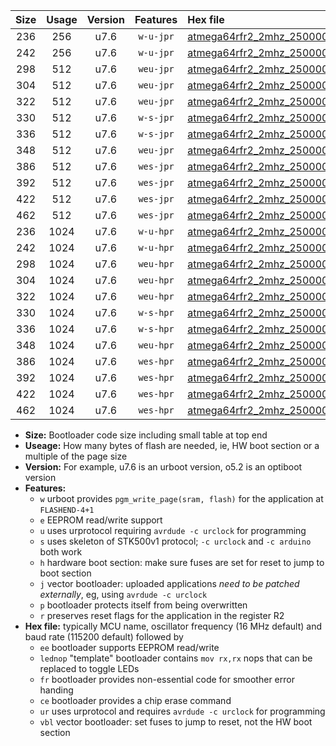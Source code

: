 |Size|Usage|Version|Features|Hex file|
|:-:|:-:|:-:|:-:|:--|
|236|256|u7.6|`w-u-jpr`|[atmega64rfr2_2mhz_250000bps_ur_vbl.hex](https://raw.githubusercontent.com/stefanrueger/urboot/main//atmega64rfr2_2mhz_250000bps_ur_vbl.hex)|
|242|256|u7.6|`w-u-jpr`|[atmega64rfr2_2mhz_250000bps_lednop_ur_vbl.hex](https://raw.githubusercontent.com/stefanrueger/urboot/main//atmega64rfr2_2mhz_250000bps_lednop_ur_vbl.hex)|
|298|512|u7.6|`weu-jpr`|[atmega64rfr2_2mhz_250000bps_ee_ur_vbl.hex](https://raw.githubusercontent.com/stefanrueger/urboot/main//atmega64rfr2_2mhz_250000bps_ee_ur_vbl.hex)|
|304|512|u7.6|`weu-jpr`|[atmega64rfr2_2mhz_250000bps_ee_lednop_ur_vbl.hex](https://raw.githubusercontent.com/stefanrueger/urboot/main//atmega64rfr2_2mhz_250000bps_ee_lednop_ur_vbl.hex)|
|322|512|u7.6|`weu-jpr`|[atmega64rfr2_2mhz_250000bps_ee_lednop_fr_ur_vbl.hex](https://raw.githubusercontent.com/stefanrueger/urboot/main//atmega64rfr2_2mhz_250000bps_ee_lednop_fr_ur_vbl.hex)|
|330|512|u7.6|`w-s-jpr`|[atmega64rfr2_2mhz_250000bps_vbl.hex](https://raw.githubusercontent.com/stefanrueger/urboot/main//atmega64rfr2_2mhz_250000bps_vbl.hex)|
|336|512|u7.6|`w-s-jpr`|[atmega64rfr2_2mhz_250000bps_lednop_vbl.hex](https://raw.githubusercontent.com/stefanrueger/urboot/main//atmega64rfr2_2mhz_250000bps_lednop_vbl.hex)|
|348|512|u7.6|`weu-jpr`|[atmega64rfr2_2mhz_250000bps_ee_lednop_fr_ce_ur_vbl.hex](https://raw.githubusercontent.com/stefanrueger/urboot/main//atmega64rfr2_2mhz_250000bps_ee_lednop_fr_ce_ur_vbl.hex)|
|386|512|u7.6|`wes-jpr`|[atmega64rfr2_2mhz_250000bps_ee_vbl.hex](https://raw.githubusercontent.com/stefanrueger/urboot/main//atmega64rfr2_2mhz_250000bps_ee_vbl.hex)|
|392|512|u7.6|`wes-jpr`|[atmega64rfr2_2mhz_250000bps_ee_lednop_vbl.hex](https://raw.githubusercontent.com/stefanrueger/urboot/main//atmega64rfr2_2mhz_250000bps_ee_lednop_vbl.hex)|
|422|512|u7.6|`wes-jpr`|[atmega64rfr2_2mhz_250000bps_ee_lednop_fr_vbl.hex](https://raw.githubusercontent.com/stefanrueger/urboot/main//atmega64rfr2_2mhz_250000bps_ee_lednop_fr_vbl.hex)|
|462|512|u7.6|`wes-jpr`|[atmega64rfr2_2mhz_250000bps_ee_lednop_fr_ce_vbl.hex](https://raw.githubusercontent.com/stefanrueger/urboot/main//atmega64rfr2_2mhz_250000bps_ee_lednop_fr_ce_vbl.hex)|
|236|1024|u7.6|`w-u-hpr`|[atmega64rfr2_2mhz_250000bps_ur.hex](https://raw.githubusercontent.com/stefanrueger/urboot/main//atmega64rfr2_2mhz_250000bps_ur.hex)|
|242|1024|u7.6|`w-u-hpr`|[atmega64rfr2_2mhz_250000bps_lednop_ur.hex](https://raw.githubusercontent.com/stefanrueger/urboot/main//atmega64rfr2_2mhz_250000bps_lednop_ur.hex)|
|298|1024|u7.6|`weu-hpr`|[atmega64rfr2_2mhz_250000bps_ee_ur.hex](https://raw.githubusercontent.com/stefanrueger/urboot/main//atmega64rfr2_2mhz_250000bps_ee_ur.hex)|
|304|1024|u7.6|`weu-hpr`|[atmega64rfr2_2mhz_250000bps_ee_lednop_ur.hex](https://raw.githubusercontent.com/stefanrueger/urboot/main//atmega64rfr2_2mhz_250000bps_ee_lednop_ur.hex)|
|322|1024|u7.6|`weu-hpr`|[atmega64rfr2_2mhz_250000bps_ee_lednop_fr_ur.hex](https://raw.githubusercontent.com/stefanrueger/urboot/main//atmega64rfr2_2mhz_250000bps_ee_lednop_fr_ur.hex)|
|330|1024|u7.6|`w-s-hpr`|[atmega64rfr2_2mhz_250000bps.hex](https://raw.githubusercontent.com/stefanrueger/urboot/main//atmega64rfr2_2mhz_250000bps.hex)|
|336|1024|u7.6|`w-s-hpr`|[atmega64rfr2_2mhz_250000bps_lednop.hex](https://raw.githubusercontent.com/stefanrueger/urboot/main//atmega64rfr2_2mhz_250000bps_lednop.hex)|
|348|1024|u7.6|`weu-hpr`|[atmega64rfr2_2mhz_250000bps_ee_lednop_fr_ce_ur.hex](https://raw.githubusercontent.com/stefanrueger/urboot/main//atmega64rfr2_2mhz_250000bps_ee_lednop_fr_ce_ur.hex)|
|386|1024|u7.6|`wes-hpr`|[atmega64rfr2_2mhz_250000bps_ee.hex](https://raw.githubusercontent.com/stefanrueger/urboot/main//atmega64rfr2_2mhz_250000bps_ee.hex)|
|392|1024|u7.6|`wes-hpr`|[atmega64rfr2_2mhz_250000bps_ee_lednop.hex](https://raw.githubusercontent.com/stefanrueger/urboot/main//atmega64rfr2_2mhz_250000bps_ee_lednop.hex)|
|422|1024|u7.6|`wes-hpr`|[atmega64rfr2_2mhz_250000bps_ee_lednop_fr.hex](https://raw.githubusercontent.com/stefanrueger/urboot/main//atmega64rfr2_2mhz_250000bps_ee_lednop_fr.hex)|
|462|1024|u7.6|`wes-hpr`|[atmega64rfr2_2mhz_250000bps_ee_lednop_fr_ce.hex](https://raw.githubusercontent.com/stefanrueger/urboot/main//atmega64rfr2_2mhz_250000bps_ee_lednop_fr_ce.hex)|

- **Size:** Bootloader code size including small table at top end
- **Useage:** How many bytes of flash are needed, ie, HW boot section or a multiple of the page size
- **Version:** For example, u7.6 is an urboot version, o5.2 is an optiboot version
- **Features:**
  + `w` urboot provides `pgm_write_page(sram, flash)` for the application at `FLASHEND-4+1`
  + `e` EEPROM read/write support
  + `u` uses urprotocol requiring `avrdude -c urclock` for programming
  + `s` uses skeleton of STK500v1 protocol; `-c urclock` and `-c arduino` both work
  + `h` hardware boot section: make sure fuses are set for reset to jump to boot section
  + `j` vector bootloader: uploaded applications *need to be patched externally*, eg, using `avrdude -c urclock`
  + `p` bootloader protects itself from being overwritten
  + `r` preserves reset flags for the application in the register R2
- **Hex file:** typically MCU name, oscillator frequency (16 MHz default) and baud rate (115200 default) followed by
  + `ee` bootloader supports EEPROM read/write
  + `lednop` "template" bootloader contains `mov rx,rx` nops that can be replaced to toggle LEDs
  + `fr` bootloader provides non-essential code for smoother error handing
  + `ce` bootloader provides a chip erase command
  + `ur` uses urprotocol and requires `avrdude -c urclock` for programming
  + `vbl` vector bootloader: set fuses to jump to reset, not the HW boot section
